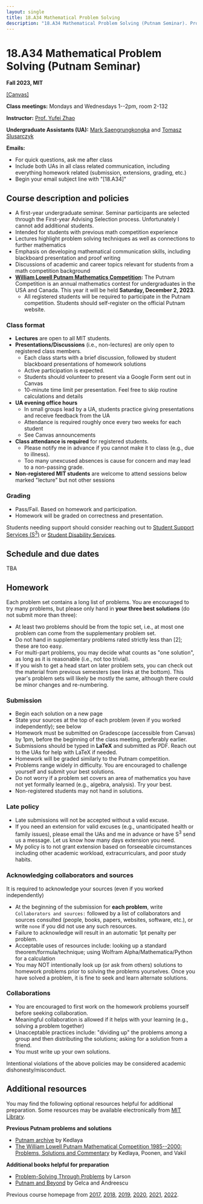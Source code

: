 ```yaml
---
layout: single
title: 18.A34 Mathematical Problem Solving
description: "18.A34 Mathematical Problem Solving (Putnam Seminar). Prof. Yufei Zhao"
---
```


# 18.A34 Mathematical Problem Solving (Putnam Seminar)

<!-- [\[Dropbox (schedule & homework PDFs)\]](https://www.dropbox.com/sh/7665ym3sy0mqcvy/AACMWUULT7COyVwnoDVeYOzVa?dl=0)
[\[Canvas\]](https://canvas.mit.edu/courses/15882) -->

**Fall 2023, MIT** 

[\[Canvas\]](https://canvas.mit.edu/courses/21703)

**Class meetings:** Mondays and Wednesdays 1--2pm, room 2-132

**Instructor:** [Prof. Yufei Zhao](http://yufeizhao.com)

**Undergraduate Assistants (UA):**
[Mark Saengrungkongka](mailto:psaeng@mit.edu)
and
[Tomasz Slusarczyk](mailto:tomaszsl@mit.edu)

**Emails:**

- For quick questions, ask me after class
- Include both UAs in all class related communication, including everything homework related (submission, extensions, grading, etc.)
- Begin your email subject line with "\[18.A34\]"

## Course description and policies

- A first-year undergraduate seminar. Seminar participants are selected through the First-year Advising Selection process.
Unfortunately I cannot add additional students.
- Intended for students with previous math competition experience
- Lectures highlight problem solving techniques as well as connections to further mathematics
- Emphasis on developing mathematical communication skills, including blackboard presentation and proof writing
- Discussions of academic and career topics relevant for students from a math competition background
- **[William Lowell Putnam Mathematics Competition](https://www.maa.org/math-competitions/putnam-competition):**
The Putnam Competition is an annual mathematics contest for undergraduates in the USA and Canada.
This year it will be held **Saturday, December 2, 2023**.
  - All registered students will be required to participate in the Putnam competition. Students should self-register on the official Putnam website.


### Class format

- **Lectures** are open to all MIT students.
- **Presentations/Discussions** (i.e., non-lectures) are only open to registered class members. 
  - Each class starts with a brief discussion, followed by student blackboard presentations of homework solutions
  - Active participation is expected.
  - Students should volunteer to present via a Google Form sent out in Canvas
  - 10-minute time limit per presentation. Feel free to skip routine calculations and details
- **UA evening office hours** 
  - In small groups lead by a UA, students practice giving presentations and receive feedback from the UA
  - Attendance is required roughly once every two weeks for each student
  - See Canvas announcements
- **Class attendance is required** for registered students.
  - Please notify me in advance if you cannot make it to class (e.g., due to illness).
  - Too many unexcused absences is cause for concern and may lead to a non-passing grade.
- **Non-registered MIT students** are welcome to attend sessions below marked "lecture" but not other sessions

### Grading

- Pass/Fail. Based on homework and participation.
- Homework will be graded on correctness and presentation.

Students needing support should consider reaching out to [Student Support Services (S<sup>3</sup>)](https://studentlife.mit.edu/s3) or [Student Disability Services](https://studentlife.mit.edu/das).

## Schedule and due dates

TBA
<!-- [\[Dropbox with schedule and homework PDFs\]](https://www.dropbox.com/sh/7665ym3sy0mqcvy/AACMWUULT7COyVwnoDVeYOzVa?dl=0) -->


## Homework

Each problem set contains a long list of problems. You are encouraged to try many problems, but please only hand in **your three best solutions** (do not submit more than three):

- At least two problems should be from the topic set, i.e., at most one problem can come from the supplementary problem set.
- Do not hand in supplementary problems rated strictly less than [2]; these are too easy.
- For multi-part problems, you may decide what counts as "one solution", as long as it is reasonable (i.e., not too trivial).
- If you wish to get a head start on later problem sets, you can check out the material from previous semesters (see links at the bottom).
This year's problem sets will likely be mostly the same, although there could be minor changes and re-numbering.

### Submission

- Begin each solution on a new page
- State your sources at the top of each problem (even if you worked independently); see below
- Homework must be submitted on Gradescope (accessible from Canvas) by 1pm, before the beginning of the class meeting, preferably earlier.
- Submissions should be typed in **LaTeX** and submitted as PDF. Reach out to the UAs for help with LaTeX if needed.
- Homework will be graded similarly to the Putnam competition.
- Problems range widely in difficulty. You are encouraged to challenge yourself and submit your best solutions.
- Do not worry if a problem set covers an area of mathematics you have not yet formally learned (e.g., algebra, analysis). Try your best.
- Non-registered students may not hand in solutions.


### Late policy

- Late submissions will not be accepted without a valid excuse.
- If you need an extension for valid excuses (e.g., unanticipated health or family issues), please email the UAs and me in advance or have S<sup>3</sup> send us a message. Let us know how many days extension you need.
- My policy is to not grant extension based on forseeable circumstances including other academic workload, extracurriculars, and poor study habits.

### Acknowledging collaborators and sources

It is required to acknowledge your sources (even if you worked independently)

- At the beginning of the submission for **each problem**, write `Collaborators and sources:` followed by a list of collaborators and sources consulted (people, books, papers, websites, software, etc.), or write `none` if you did not use any such resources.
- Failure to acknowledge will result in an automatic 1pt penalty per problem.
- Acceptable uses of resources include: looking up a standard theorem/formula/technique; using Wolfram Alpha/Mathematica/Python for a calculation
- You may NOT intentionally look up (or ask from others) solutions to homework problems prior to solving the problems yourselves. 
Once you have solved a problem, it is fine to seek and learn alternate solutions.

### Collaborations

- You are encouraged to first work on the homework problems yourself before seeking collaboration.
- Meaningful collaboration is allowed if it helps with your learning (e.g., solving a problem together)
- Unacceptable practices include: "dividing up" the problems among a group and then distributing the solutions; asking for a solution from a friend.
- You must write up your own solutions.

Intentional violations of the above policies may be considered academic dishonesty/misconduct.


## Additional resources

You may find the following optional resources helpful for additional preparation.
Some resources may be available electronically from [MIT Library](https://libraries.mit.edu/).

**Previous Putnam problems and solutions**

- [Putnam archive](http://kskedlaya.org/putnam-archive/) by Kedlaya
- [The William Lowell Putnam Mathematical Competition 1985--2000: Problems, Solutions and Commentary](https://www.amazon.com/William-Lowell-Mathematical-Competition-1985-2000/dp/0883858274) by Kedlaya, Poonen, and Vakil

**Additional books helpful for preparation**

- [Problem-Solving Through Problems](https://www.amazon.com/Problem-Solving-Through-Problems-Problem-Mathematics/dp/0387961712/) by Larson
- [Putnam and Beyond](https://www.amazon.com/Putnam-Beyond-Razvan-Gelca/dp/0387257659/) by Gelca and Andreescu

Previous course homepage from
[2017](fa17/),
[2018](fa18/),
[2019](fa19/),
[2020](fa20/),
[2021](fa21/),
[2022](fa22/).